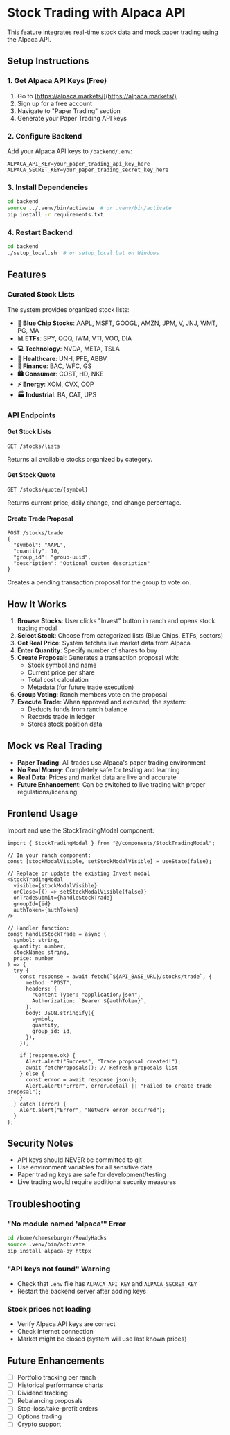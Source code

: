 # Stock Trading with Alpaca API

This feature integrates real-time stock data and mock paper trading using the Alpaca API.

## Setup Instructions

### 1. Get Alpaca API Keys (Free)

1. Go to [https://alpaca.markets/](https://alpaca.markets/)
2. Sign up for a free account
3. Navigate to "Paper Trading" section
4. Generate your Paper Trading API keys

### 2. Configure Backend

Add your Alpaca API keys to `/backend/.env`:

```env
ALPACA_API_KEY=your_paper_trading_api_key_here
ALPACA_SECRET_KEY=your_paper_trading_secret_key_here
```

### 3. Install Dependencies

```bash
cd backend
source ../.venv/bin/activate  # or .venv/bin/activate
pip install -r requirements.txt
```

### 4. Restart Backend

```bash
cd backend
./setup_local.sh  # or setup_local.bat on Windows
```

## Features

### Curated Stock Lists

The system provides organized stock lists:

- **💎 Blue Chip Stocks**: AAPL, MSFT, GOOGL, AMZN, JPM, V, JNJ, WMT, PG, MA
- **📊 ETFs**: SPY, QQQ, IWM, VTI, VOO, DIA
- **💻 Technology**: NVDA, META, TSLA
- **🏥 Healthcare**: UNH, PFE, ABBV
- **🏦 Finance**: BAC, WFC, GS
- **🛍️ Consumer**: COST, HD, NKE
- **⚡ Energy**: XOM, CVX, COP
- **🏭 Industrial**: BA, CAT, UPS

### API Endpoints

#### Get Stock Lists
```
GET /stocks/lists
```
Returns all available stocks organized by category.

#### Get Stock Quote
```
GET /stocks/quote/{symbol}
```
Returns current price, daily change, and change percentage.

#### Create Trade Proposal
```
POST /stocks/trade
{
  "symbol": "AAPL",
  "quantity": 10,
  "group_id": "group-uuid",
  "description": "Optional custom description"
}
```
Creates a pending transaction proposal for the group to vote on.

## How It Works

1. **Browse Stocks**: User clicks "Invest" button in ranch and opens stock trading modal
2. **Select Stock**: Choose from categorized lists (Blue Chips, ETFs, sectors)
3. **Get Real Price**: System fetches live market data from Alpaca
4. **Enter Quantity**: Specify number of shares to buy
5. **Create Proposal**: Generates a transaction proposal with:
   - Stock symbol and name
   - Current price per share
   - Total cost calculation
   - Metadata (for future trade execution)
6. **Group Voting**: Ranch members vote on the proposal
7. **Execute Trade**: When approved and executed, the system:
   - Deducts funds from ranch balance
   - Records trade in ledger
   - Stores stock position data

## Mock vs Real Trading

- **Paper Trading**: All trades use Alpaca's paper trading environment
- **No Real Money**: Completely safe for testing and learning
- **Real Data**: Prices and market data are live and accurate
- **Future Enhancement**: Can be switched to live trading with proper regulations/licensing

## Frontend Usage

Import and use the StockTradingModal component:

```tsx
import { StockTradingModal } from "@/components/StockTradingModal";

// In your ranch component:
const [stockModalVisible, setStockModalVisible] = useState(false);

// Replace or update the existing Invest modal
<StockTradingModal
  visible={stockModalVisible}
  onClose={() => setStockModalVisible(false)}
  onTradeSubmit={handleStockTrade}
  groupId={id}
  authToken={authToken}
/>

// Handler function:
const handleStockTrade = async (
  symbol: string,
  quantity: number,
  stockName: string,
  price: number
) => {
  try {
    const response = await fetch(`${API_BASE_URL}/stocks/trade`, {
      method: "POST",
      headers: {
        "Content-Type": "application/json",
        Authorization: `Bearer ${authToken}`,
      },
      body: JSON.stringify({
        symbol,
        quantity,
        group_id: id,
      }),
    });

    if (response.ok) {
      Alert.alert("Success", "Trade proposal created!");
      await fetchProposals(); // Refresh proposals list
    } else {
      const error = await response.json();
      Alert.alert("Error", error.detail || "Failed to create trade proposal");
    }
  } catch (error) {
    Alert.alert("Error", "Network error occurred");
  }
};
```

## Security Notes

- API keys should NEVER be committed to git
- Use environment variables for all sensitive data
- Paper trading keys are safe for development/testing
- Live trading would require additional security measures

## Troubleshooting

### "No module named 'alpaca'" Error
```bash
cd /home/cheeseburger/RowdyHacks
source .venv/bin/activate
pip install alpaca-py httpx
```

### "API keys not found" Warning
- Check that `.env` file has `ALPACA_API_KEY` and `ALPACA_SECRET_KEY`
- Restart the backend server after adding keys

### Stock prices not loading
- Verify Alpaca API keys are correct
- Check internet connection
- Market might be closed (system will use last known prices)

## Future Enhancements

- [ ] Portfolio tracking per ranch
- [ ] Historical performance charts
- [ ] Dividend tracking
- [ ] Rebalancing proposals
- [ ] Stop-loss/take-profit orders
- [ ] Options trading
- [ ] Crypto support
